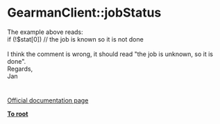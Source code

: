 # GearmanClient::jobStatus



The example above reads: <br>if (!$stat[0]) // the job is known so it is not done<br><br>I think the comment is wrong, it should read "the job is unknown, so it is done".<br>Regards,<br>Jan  

#

[Official documentation page](https://www.php.net/manual/en/gearmanclient.jobstatus.php)

**[To root](/README.md)**